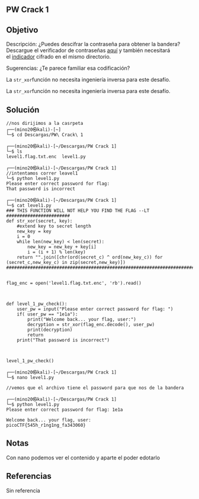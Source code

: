 ## PW Crack 1
## Objetivo 
Descripción:
¿Puedes descifrar la contraseña para obtener la bandera?Descargue el verificador de contraseñas [aquí](https://artifacts.picoctf.net/c/18/level2.py) y también necesitará el [indicador](https://artifacts.picoctf.net/c/18/level2.flag.txt.enc) cifrado en el mismo directorio.

Sugerencias:
¿Te parece familiar esa codificación?

La `str_xor`función no necesita ingeniería inversa para este desafío.

La `str_xor`función no necesita ingeniería inversa para este desafío.

## Solución 
``` shell
//nos dirijimos a la casrpeta
┌──(mino20㉿kali)-[~]
└─$ cd Descargas/PW\ Crack\ 1 
                                                  
┌──(mino20㉿kali)-[~/Descargas/PW Crack 1]
└─$ ls
level1.flag.txt.enc  level1.py
                                                  
┌──(mino20㉿kali)-[~/Descargas/PW Crack 1]
//intentamos correr leavel1
└─$ python level1.py
Please enter correct password for flag: 
That password is incorrect
                                                   
┌──(mino20㉿kali)-[~/Descargas/PW Crack 1]
└─$ cat level1.py
### THIS FUNCTION WILL NOT HELP YOU FIND THE FLAG --LT ########################
def str_xor(secret, key):
    #extend key to secret length
    new_key = key
    i = 0
    while len(new_key) < len(secret):
        new_key = new_key + key[i]
        i = (i + 1) % len(key)        
    return "".join([chr(ord(secret_c) ^ ord(new_key_c)) for (secret_c,new_key_c) in zip(secret,new_key)])
###############################################################################


flag_enc = open('level1.flag.txt.enc', 'rb').read()



def level_1_pw_check():
    user_pw = input("Please enter correct password for flag: ")
    if( user_pw == "1e1a"):
        print("Welcome back... your flag, user:")
        decryption = str_xor(flag_enc.decode(), user_pw)
        print(decryption)
        return
    print("That password is incorrect")



level_1_pw_check()

┌──(mino20㉿kali)-[~/Descargas/PW Crack 1]
└─$ nano level1.py
                                                   
//vemos que el archivo tiene el password para que nos de la bandera

┌──(mino20㉿kali)-[~/Descargas/PW Crack 1]
└─$ python level1.py
Please enter correct password for flag: 1e1a

Welcome back... your flag, user:
picoCTF{545h_r1ng1ng_fa343060}

```

## Notas
Con nano podemos ver el contenido y aparte el poder edotarlo

## Referencias
Sin referencia